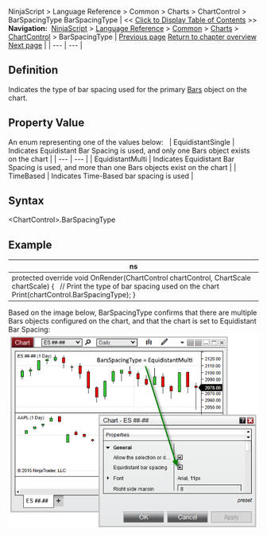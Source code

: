 ﻿
NinjaScript \> Language Reference \> Common \> Charts \> ChartControl \> BarSpacingType
BarSpacingType
| \<\< [Click to Display Table of Contents](barspacingtype.md) \>\> **Navigation:**     [NinjaScript](ninjascript.md) \> [Language Reference](language_reference_wip.md) \> [Common](common.md) \> [Charts](chart.md) \> [ChartControl](chartcontrol.md) \> BarSpacingType | [Previous page](chartcontrol_barsarray.md) [Return to chapter overview](chartcontrol.md) [Next page](chartcontrol_barsperiod.md) |
| --- | --- |
## Definition
Indicates the type of bar spacing used for the primary [Bars](bars.md) object on the chart.
## 
## Property Value
An enum representing one of the values below:
 
| EquidistantSingle | Indicates Equidistant Bar Spacing is used, and only one Bars object exists on the chart |
| --- | --- |
| EquidistantMulti | Indicates Equidistant Bar Spacing is used, and more than one Bars objects exist on the chart |
| TimeBased | Indicates Time\-Based bar spacing is used |
## 
## 
## Syntax
\<ChartControl\>.BarSpacingType
## 
## Example
| ns |
| --- |
| protected override void OnRender(ChartControl chartControl, ChartScale chartScale) {    // Print the type of bar spacing used on the chart    Print(chartControl.BarSpacingType); } |

Based on the image below, BarSpacingType confirms that there are multiple Bars objects configured on the chart, and that the chart is set to Equidistant Bar Spacing:
 
![ChartControl_BarSpacingType](chartcontrol_barspacingtype.png)

